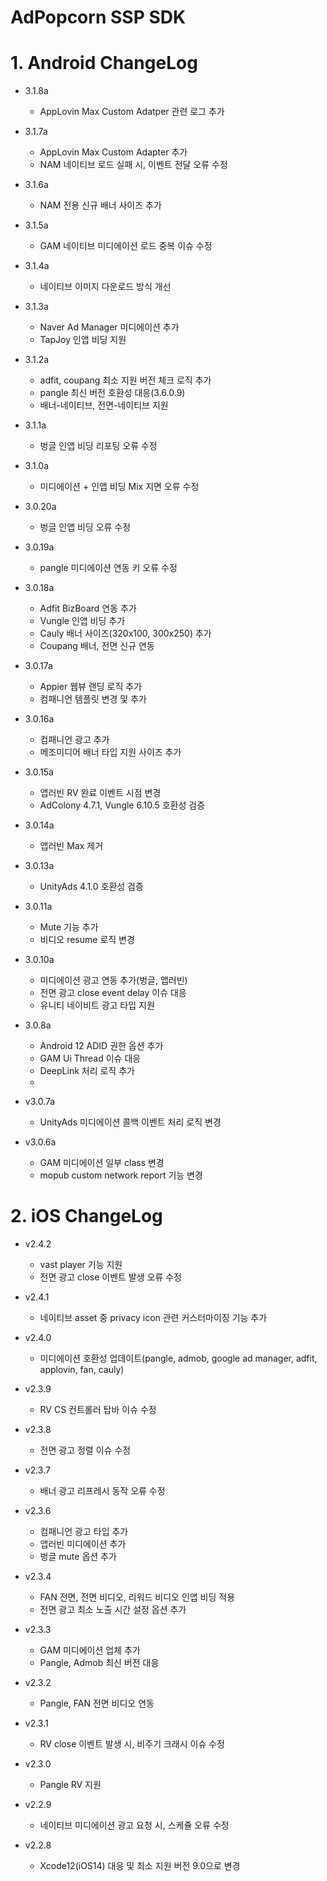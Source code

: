# AdPopcorn SSP SDK
  # 1. Android ChangeLog
  - 3.1.8a
    * AppLovin Max Custom Adatper 관련 로그 추가
    
  - 3.1.7a
    * AppLovin Max Custom Adapter 추가
    * NAM 네이티브 로드 실패 시, 이벤트 전달 오류 수정
    
  - 3.1.6a
    * NAM 전용 신규 배너 사이즈 추가
    
  - 3.1.5a
    * GAM 네이티브 미디에이션 로드 중복 이슈 수정
    
  - 3.1.4a
    * 네이티브 이미지 다운로드 방식 개선
    
  - 3.1.3a
    * Naver Ad Manager 미디에이션 추가
    * TapJoy 인앱 비딩 지원
    
  - 3.1.2a
    * adfit, coupang 최소 지원 버전 체크 로직 추가
    * pangle 최신 버전 호환성 대응(3.6.0.9)
    * 배너-네이티브, 전면-네이티브 지원
    
  - 3.1.1a
    * 벙글 인앱 비딩 리포팅 오류 수정
    
  - 3.1.0a
    * 미디에이션 + 인앱 비딩 Mix 지면 오류 수정
    
  - 3.0.20a
    * 벙글 인앱 비딩 오류 수정
    
  - 3.0.19a
    * pangle 미디에이션 연동 키 오류 수정
    
  - 3.0.18a
    * Adfit BizBoard 연동 추가
    * Vungle 인앱 비딩 추가
    * Cauly 배너 사이즈(320x100, 300x250) 추가
    * Coupang 배너, 전면 신규 연동
    
  - 3.0.17a
    * Appier 웹뷰 랜딩 로직 추가
    * 컴패니언 템플릿 변경 및 추가
    
  - 3.0.16a
    * 컴패니언 광고 추가
    * 메조미디어 배너 타입 지원 사이즈 추가
    
  - 3.0.15a
    * 앱러빈 RV 완료 이벤트 시점 변경
    * AdColony 4.7.1, Vungle 6.10.5 호환성 검증
    
  - 3.0.14a
    * 앱러빈 Max 제거
    
  - 3.0.13a
    * UnityAds 4.1.0 호환성 검증   
    
  - 3.0.11a
    * Mute 기능 추가
    * 비디오 resume 로직 변경
   
  - 3.0.10a
    * 미디에이션 광고 연동 추가(벙글, 앱러빈)
    * 전면 광고 close event delay 이슈 대응
    * 유니티 네이비트 광고 타입 지원
   
  - 3.0.8a
    * Android 12 ADID 권한 옵션 추가 
    * GAM Ui Thread 이슈 대응
    * DeepLink 처리 로직 추가
    * 
  - v3.0.7a
    * UnityAds 미디에이션 콜백 이벤트 처리 로직 변경
    
  - v3.0.6a
    * GAM 미디에이션 일부 class 변경
    * mopub custom network report 기능 변경

  # 2. iOS ChangeLog
  - v2.4.2
    * vast player 기능 지원 
    * 전면 광고 close 이벤트 발생 오류 수정
    
  - v2.4.1
    * 네이티브 asset 중 privacy icon 관련 커스터마이징 기능 추가
    
  - v2.4.0
    * 미디에이션 호환성 업데이트(pangle, admob, google ad manager, adfit, applovin, fan, cauly)
    
  - v2.3.9
    * RV CS 컨트롤러 탑바 이슈 수정
  
  - v2.3.8
    * 전면 광고 정렬 이슈 수정
    
  - v2.3.7
    * 배너 광고 리프레시 동작 오류 수정
    
  - v2.3.6
    * 컴패니언 광고 타입 추가
    * 앱러빈 미디에이션 추가
    * 벙글 mute 옵션 추가
    
  - v2.3.4
    * FAN 전면, 전면 비디오, 리워드 비디오 인앱 비딩 적용
    * 전면 광고 최소 노출 시간 설정 옵션 추가
    
  - v2.3.3
    * GAM 미디에이션 업체 추가
    * Pangle, Admob 최신 버전 대응

  - v2.3.2
    * Pangle, FAN 전면 비디오 연동
    
  - v2.3.1
    * RV close 이벤트 발생 시, 비주기 크래시 이슈 수정
    
  - v2.3.0
    * Pangle RV 지원
    
  - v2.2.9
    * 네이티브 미디에이션 광고 요청 시, 스케쥴 오류 수정
    
  - v2.2.8
    * Xcode12(iOS14) 대응 및 최소 지원 버전 9.0으로 변경
